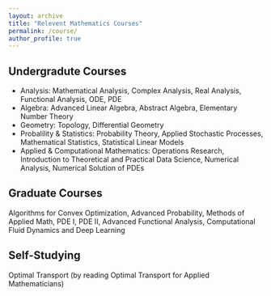 ```yaml
---
layout: archive
title: "Relevent Mathematics Courses"
permalink: /course/
author_profile: true
---
```


## Undergradute Courses
- Analysis: Mathematical Analysis, Complex Analysis, Real Analysis, Functional Analysis, ODE, PDE
- Algebra: Advanced Linear Algebra, Abstract Algebra, Elementary Number Theory
- Geometry: Topology, Differential Geometry
- Probalility & Statistics: Probability Theory, Applied Stochastic Processes, Mathematical Statistics, Statistical Linear Models 
- Applied & Computational Mathematics: Operations Research, Introduction to Theoretical and Practical Data Science, Numerical Analysis, Numerical Solution of PDEs 

## Graduate Courses
Algorithms for Convex Optimization, Advanced Probability, Methods of Applied Math, PDE I, PDE II, Advanced Functional Analysis, Computational Fluid Dynamics and Deep Learning

## Self-Studying
Optimal Transport (by reading Optimal Transport for Applied Mathematicians)
